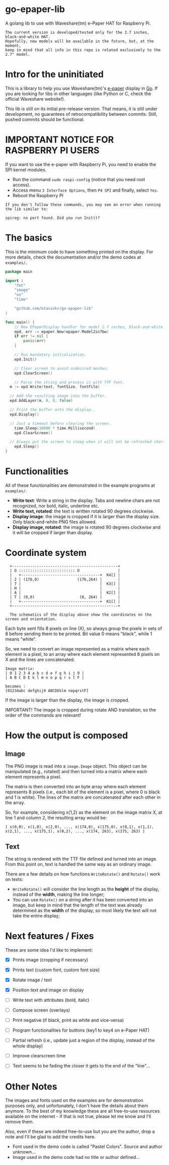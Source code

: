 # go-epaper-lib
A golang lib to use with Waveshare(tm) e-Paper HAT for Raspberry Pi.

```
The current version is developed/tested only for the 2.7 inches, black-and-white HAT.
Hopefully, new models will be available in the future, but, at the moment,
keep in mind that all info in this repo is related exclusively to the 2.7" model.
```

# Intro for the uninitiated

This is a library to help you use Waveshare(tm)'s [e-paper](https://en.wikipedia.org/wiki/Electronic_paper) display in [Go](https://golang.org/). If you are looking for libs in other languages (like Python or C, check the official Waveshare website!).

This lib is still on its initial pre-release version. That means, it is still under development, no guarantees of retrocompatibility between commits. Still, pushed commits should be functional.

# IMPORTANT NOTICE FOR RASPBERRY PI USERS

If you want to use the e-paper with Raspberry Pi, you need to enable the SPI kernel modules.

- Run the command `sudo raspi-config` (notice that you need root access).
- Access menu `3 Interface Options`, then `P4 SPI` and finally, select `Yes`.
- Reboot the Raspberry PI

```
If you don't follow these commands, you may see an error when running the lib similar to:

spireg: no port found. Did you run Init()?
```

# The basics

This is the minimum code to have something printed on the display. For more details, check the documentation and/or the demo codes at `examples/`.

```go
package main

import (
	"fmt"
	"image"
	"os"
	"time"

	"github.com/otaviokr/go-epaper-lib"
)

func main() {
	// New EPaperDisplay handler for model 2.7 inches, black-and-white..
	epd, err := epaper.New(epaper.Model2in7bw)
	if err != nil {
		panic(err)
	}

	// Run mandatory initialization.
	epd.Init()

	// Clear screen to avoid undesired meshes.
	epd.ClearScreen()

	// Parse the string and process it with TTF font.
  m := epd.Write(text, fontSize, fontFile)

  // Add the resulting image into the buffer.
  epd.AddLayer(m, 0, 0, false)

  // Print the buffer onto the display..
  epd.Display()

  // Just a timeout before clearing the screen.
	time.Sleep(10000 * time.Millisecond)
	epd.ClearScreen()

  // Always put the screen to sleep when it will not be refreshed shortly.
	epd.Sleep()
}
```

# Functionalities

All of these functionalities are demonstrated in the example programs at `examples/`.

- **Write text**: Write a string in the display. Tabs and newline chars are not recognized, nor bold, italic, underline etc.
- **Write text, rotated**: the text is written rotated 90 degrees clockwise.
- **Display image**: the image is cropped if it is larger than the display size. Only black-and-white PNG files allowed.
- **Display image, rotated**: the image is rotated 90 degrees clockwise and it will be cropped if larger than display.

# Coordinate system

```
  +-----------------------------------------------+
  | O ::::::::::::::::::::::::: O                 |
  |   +-----------------------------------+  K4[] |
  | 2 | (176,0)                 (176,264) |       |
  | 7 |                                   |  K3[] |
  | H |                                   |       |
  | A |                                   |  K2[] |
  | T | (0,0)                    (0, 264) |       |
  |   +-----------------------------------+  K1[] |
  +-----------------------------------------------+

  The schematics of the display above show the coordinates on the screen and orientation.
```

Each byte sent fills 8 pixels on line (X), so always group the pixels in sets of 8 before sending them to be printed. Bit value 0 means "black", while 1 means "white".

So, we need to convert an image represented as a matrix where each element is a pixel, to an array where each element represented 8 pixels on X and the lines are concatenated.

```
Image matrix:
| 0 1 2 3 4 a b c d e f g h i j 9 |
| A B C D E k l m n o p q r s t F |

becomes :
[01234abc defghij9 ABCDEklm nopqrstF]
```
If the image is larger than the display, the image is cropped.

IMPORTANT! The image is cropped during rotate AND translation, so the order of the commands are relevant!

# How the output is composed

## Image

The PNG image is read into a `image.Image` object. This object can be manipulated (e.g., rotated) and then turned into a matrix where each element represents a pixel.

The matrix is then converted into an byte array where each element represents 8 pixels (i.e., each bit of the element is a pixel, where 0 is black and 1 is white). The lines of the matrix are concatenated after each other in the array.

So, for example, considering x(1,2) as the element on the image matrix X, at line 1 and column 2, the resulting array would be:

```
[ x(0,0), x(1,0), x(2,0), ..., x(174,0), x(175,0), x(0,1), x(1,1), x(2,1), ..., x(175,1), x(0,2), ..., x(174, 263), x(175, 263) ]
```

## Text

The string is rendered with the TTF file defined and turned into an image. From this point on, text is handled the same way as an ordinary image.

There are a few details on how functions `WriteRotate()` and `Rotate()` work on texts:

- `WriteRotate()` will consider the line length as the **height** of the display, instead of the **width**, making the line longer;
- You can use `Rotate()` on a string after it has been converted into an image, but keep in mind that the length of the text was already determined as the **width** of the display, so most likely the text will not take the entire display;

# Next features / Fixes

These are some idea I'd like to implement:

- [x] Prints image (cropping if necessary)
- [x] Prints text (custom font, custom font size)
- [x] Rotate image / text
- [x] Position text and image on display

- [ ] Write text with attributes (bold, italic)
- [ ] Compose screen (overlays)
- [ ] Print negative (if black, print as white and vice-versa)
- [ ] Program functionalities for buttons (key1 to key4 on e-Paper HAT)
- [ ] Partial refresh (i.e., update just a region of the display, instead of the whole display)
- [ ] Improve clearscreen time
- [ ] Text seems to be fading the closer it gets to the end of the "line"...

# Other Notes

The images and fonts used on the examples are for demonstration purposes only, and unfortunately, I don't have the details about them anymore. To the best of my knowledge these are all free-to-use resources available on the internet - if that is not true, please let me know and I'll remove them.

Also, even if these are indeed free-to-use but you are the author, drop a note and I'll be glad to add the credits here.

- Font used in the demo code is called "Pastel Colors". Source and author unknown...
- Image used in the demo code had no title or author defined...
